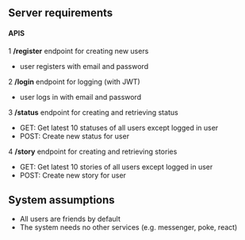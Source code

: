 ## Server requirements

#### APIS

1 **/register** endpoint for creating new users
- user registers with email and password

2 **/login** endpoint for logging (with JWT)
- user logs in with email and password

3 **/status** endpoint for creating and retrieving status
- GET: Get latest 10 statuses of all users except logged in user
- POST: Create new status for user

4 **/story** endpoint for creating and retrieving stories
- GET: Get latest 10 stories of all users except logged in user
- POST: Create new story for user

## System assumptions
- All users are friends by default
- The system needs no other services (e.g. messenger, poke, react)